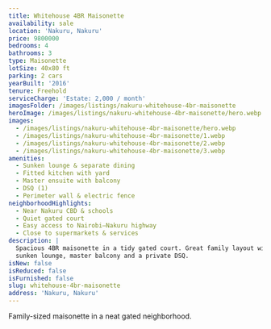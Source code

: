 ```yaml
---
title: Whitehouse 4BR Maisonette
availability: sale
location: 'Nakuru, Nakuru'
price: 9800000
bedrooms: 4
bathrooms: 3
type: Maisonette
lotSize: 40x80 ft
parking: 2 cars
yearBuilt: '2016'
tenure: Freehold
serviceCharge: 'Estate: 2,000 / month'
imagesFolder: /images/listings/nakuru-whitehouse-4br-maisonette
heroImage: /images/listings/nakuru-whitehouse-4br-maisonette/hero.webp
images:
  - /images/listings/nakuru-whitehouse-4br-maisonette/hero.webp
  - /images/listings/nakuru-whitehouse-4br-maisonette/1.webp
  - /images/listings/nakuru-whitehouse-4br-maisonette/2.webp
  - /images/listings/nakuru-whitehouse-4br-maisonette/3.webp
amenities:
  - Sunken lounge & separate dining
  - Fitted kitchen with yard
  - Master ensuite with balcony
  - DSQ (1)
  - Perimeter wall & electric fence
neighborhoodHighlights:
  - Near Nakuru CBD & schools
  - Quiet gated court
  - Easy access to Nairobi–Nakuru highway
  - Close to supermarkets & services
description: |
  Spacious 4BR maisonette in a tidy gated court. Great family layout with
  sunken lounge, master balcony and a private DSQ.
isNew: false
isReduced: false
isFurnished: false
slug: whitehouse-4br-maisonette
address: 'Nakuru, Nakuru'
---
```

Family-sized maisonette in a neat gated neighborhood.
